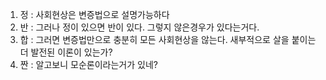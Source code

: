 1. 정 : 사회현상은 변증법으로 설명가능하다
2. 반 : 그러나 정이 있으면 반이 있다. 그렇지 않은경우가 있다는거다.
3. 합 : 그러면 변증법만으로 충분히 모든 사회현상을 않는다. 새부적으로 살을 붙이는 더 발전된 이론이 있는가?
4. 짠 : 알고보니 모순론이라는거가 있네?